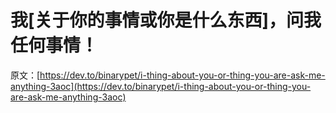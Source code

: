 # 我[关于你的事情或你是什么东西]，问我任何事情！

原文：[https://dev.to/binarypet/i-thing-about-you-or-thing-you-are-ask-me-anything-3aoc](https://dev.to/binarypet/i-thing-about-you-or-thing-you-are-ask-me-anything-3aoc)